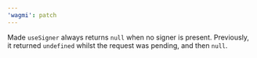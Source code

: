```yaml
---
'wagmi': patch
---
```


Made `useSigner` always returns `null` when no signer is present. Previously, it returned `undefined` whilst the request was pending, and then `null`.
